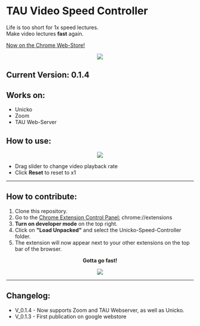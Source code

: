 # TAU Video Speed Controller
Life is too short for 1x speed lectures.\
Make video lectures **fast** again.

[Now on the Chrome Web-Store!](https://chrome.google.com/webstore/detail/unicko-speed-controller/jiklmkbgenafdloghgmhafdaaaimidek)

<p align="center"><img src="https://i.imgur.com/NIB4ZLb.jpg"></p>

## Current Version:  0.1.4
## Works on:
* Unicko
* Zoom
* TAU Web-Server

## How to use:
<p align="center"><img src="https://i.imgur.com/jAgifpz.png"></p>

* Drag slider to change video playback rate
* Click **Reset** to reset to x1
  
_______________
## How to contribute:
1. Clone this repository.
2. Go to the [Chrome Extension Control Panel:](chrome://extensions) chrome://extensions
3. **Turn on developer mode** on the top right.
4. Click on **"Load Unpacked"** and select the Unicko-Speed-Controller folder.
5. The extension will now appear next to your other extensions on the top bar of the browser.

<p align="center"> <B>Gotta go fast!</B> </p>

<p align="center"><img src="https://i.imgur.com/GQCu9nR.jpg"></p>

_____________
## Changelog:
* V_0.1.4 - Now supports Zoom and TAU Webserver, as well as Unicko.
* V_0.1.3 - First publication on google webstore
